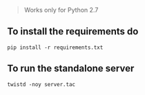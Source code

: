 
> Works only for Python 2.7

## To install the requirements do

`pip install -r requirements.txt`

## To run the standalone server

`twistd -noy server.tac`
